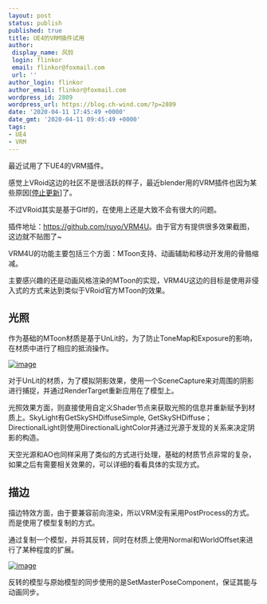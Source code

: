```yaml
---
layout: post
status: publish
published: true
title: UE4的VRM插件试用
author:
 display_name: 风铃
 login: flinkor
 email: flinkor@foxmail.com
 url: ''
author_login: flinkor
author_email: flinkor@foxmail.com
wordpress_id: 2809
wordpress_url: https://blog.ch-wind.com/?p=2809
date: '2020-04-11 17:45:49 +0000'
date_gmt: '2020-04-11 09:45:49 +0000'
tags:
- UE4
- VRM
---
```

最近试用了下UE4的VRM插件。


感觉上VRoid这边的社区不是很活跃的样子，最近blender用的VRM插件也因为某些原因[[停止更新](https://github.com/iCyP/VRM_IMPORTER_for_Blender2_8/issues/7#issuecomment-606706478)]了。


不过VRoid其实是基于Gltf的，在使用上还是大致不会有很大的问题。


插件地址：<https://github.com/ruyo/VRM4U>。由于官方有提供很多效果截图，这边就不贴图了~


VRM4U的功能主要包括三个方面：MToon支持、动画辅助和移动开发用的骨骼缩减。


主要感兴趣的还是动画风格渲染的MToon的实现，VRM4U这边的目标是使用非侵入式的方式来达到类似于VRoid官方MToon的效果。


## 光照


作为基础的MToon材质是基于UnLit的，为了防止ToneMap和Exposure的影响，在材质中进行了相应的抵消操作。


[![image](https://blog.ch-wind.com/wp-content/uploads/2020/04/image_thumb.png "image")](https://blog.ch-wind.com/wp-content/uploads/2020/04/image.png)


对于UnLit的材质，为了模拟阴影效果，使用一个SceneCapture来对周围的阴影进行捕捉，并通过RenderTarget重新应用在了模型上。


光照效果方面，则直接使用自定义Shader节点来获取光照的信息并重新赋予到材质上。SkyLight有GetSkySHDiffuseSimple, GetSkySHDiffuse；DirectionalLight则使用DirectionalLightColor并通过光源于发现的关系来决定阴影的构造。


天空光源和AO也同样采用了类似的方式进行处理，基础的材质节点非常的复杂，如果之后有需要相关效果的，可以详细的看看具体的实现方式。


## 描边


描边特效方面，由于要兼容前向渲染，所以VRM没有采用PostProcess的方式。而是使用了模型复制的方式。


通过复制一个模型，并将其反转，同时在材质上使用Normal和WorldOffset来进行了某种程度的扩展。


[![image](https://blog.ch-wind.com/wp-content/uploads/2020/04/image_thumb-1.png "image")](https://blog.ch-wind.com/wp-content/uploads/2020/04/image-1.png)


反转的模型与原始模型的同步使用的是SetMasterPoseComponent，保证其能与动画同步。


